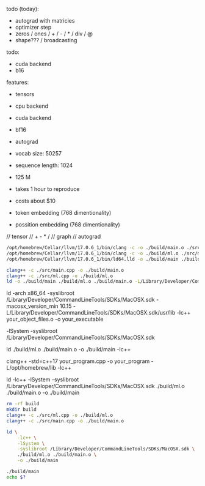todo (today):
- autograd with matricies
- optimizer step
- zeros / ones / + / - / * / div / @
- shape??? / broadcasting

todo:
- cuda backend
- b16

features:
- tensors
- cpu backend
- cuda backend
- bf16
- autograd














- vocab size: 50257
- sequence length: 1024
- 125 M
- takes 1 hour to reproduce
- costs about $10

- token embedding (768 dimentionality)
- possition embedding (768 dimentionality)

// tensor
// + - * /
// graph
// autograd


```bash
/opt/homebrew/Cellar/llvm/17.0.6_1/bin/clang -c -o ./build/main.o ./src/main.cpp
/opt/homebrew/Cellar/llvm/17.0.6_1/bin/clang -c -o ./build/ml.o ./src/ml.cpp
/opt/homebrew/Cellar/llvm/17.0.6_1/bin/ld64.lld -o ./build/main ./build/ml.o ./build.main.o
```

```bash
clang++ -c ./src/main.cpp -o ./build/main.o
clang++ -c ./src/ml.cpp -o ./build/ml.o
ld -o ./build/main ./build/ml.o ./build/main.o -L/Library/Developer/CommandLineTools/SDKs/MacOSX.sdk/usr/lib -lc++
```


ld -arch x86_64 -syslibroot /Library/Developer/CommandLineTools/SDKs/MacOSX.sdk -macosx_version_min 10.15 -L/Library/Developer/CommandLineTools/SDKs/MacOSX.sdk/usr/lib -lc++ your_object_files.o -o your_executable



-lSystem -syslibroot /Library/Developer/CommandLineTools/SDKs/MacOSX.sdk

ld ./build/ml.o ./build/main.o -o ./build/main -lc++


clang++ -std=c++17 your_program.cpp -o your_program -L/opt/homebrew/lib -lc++


ld -lc++ -lSystem -syslibroot /Library/Developer/CommandLineTools/SDKs/MacOSX.sdk ./build/ml.o ./build/main.o -o ./build/main



```bash
rm -rf build
mkdir build
clang++ -c ./src/ml.cpp -o ./build/ml.o
clang++ -c ./src/main.cpp -o ./build/main.o

ld \
    -lc++ \
    -lSystem \
    -syslibroot /Library/Developer/CommandLineTools/SDKs/MacOSX.sdk \
    ./build/ml.o ./build/main.o \
    -o ./build/main

./build/main
echo $?
```
